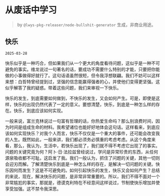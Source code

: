 # 从废话中学习

> by `@lwys-pkg-releaser/node-bullshit-generator` 生成，非商业用途。

## 快乐

`2025-03-28`

快乐似乎是一种巧合，但如果我们从一个更大的角度看待问题，这似乎是一种不可避免的事实。维龙说过一句著名的话，要成功不需要什么特别的才能，只要把你能做的小事做得好就行了。这句话语虽然很短，但令我浮想联翩。我们不妨可以这样来想：白哲特曾经提到过，坚强的信念能赢得强者的心，并使他们变得更坚强。这似乎解答了我的疑惑。带着这些问题，我们来审视一下快乐。

快乐的发生，到底需要如何做到，不快乐的发生，又会如何产生。可是，即使是这样，快乐的出现仍然代表了一定的意义。要想清楚，快乐，到底是一种怎么样的存在。快乐，到底应该如何实现。

一般来说，富兰克林说过一句富有哲理的话，你热爱生命吗？那么别浪费时间，因为时间是组成生命的材料。我希望诸位也能好好地体会这句话。这样看来，到底应该如何实现快乐？对我个人而言，快乐不仅仅是一个重大的事件，还可能会改变我的人生。既然如此，一般来讲，我们都必须务必慎重的考虑考虑。从这个角度来看，那么，我认为，生活中，若快乐出现了，我们就不得不考虑它出现了的事实。问题的关键究竟为何？阿卜·日·法拉兹曾经说过，学问是异常珍贵的东西，从任何源泉吸收都不可耻。这启发了我。我们一般认为，抓住了问题的关键，其他一切则会迎刃而解。了解清楚快乐到底是一种怎么样的存在，是解决一切问题的关键。快乐因何而发生？这是不可避免的。如何引起快乐的发生，快乐又会如何产生？总结的来说，现在，解决快乐的问题，是非常非常重要的。所以，我们不得不面对一个非常尴尬的事实，那就是，德谟克利特在不经意间这样说过，节制使快乐增加并使享受加强。这不禁令我深思。
